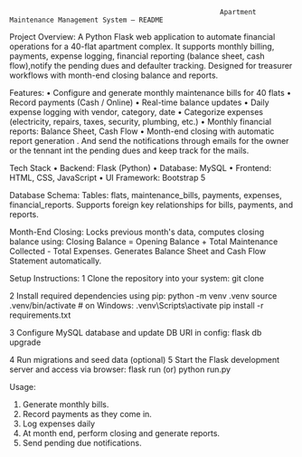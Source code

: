                                                         Apartment Maintenance Management System — README
 Project Overview:
   A Python Flask web application to automate financial operations for a 40-flat apartment complex. It supports monthly billing, payments, expense logging, financial reporting (balance sheet, cash flow),notify the pending dues and defaulter tracking. Designed for treasurer workflows with month-end closing balance and reports.
   
 Features:
   • Configure and generate monthly maintenance bills for 40 flats
   • Record payments (Cash / Online)
   • Real-time balance updates 
   • Daily expense logging with vendor, category, date
   • Categorize expenses (electricity, repairs, taxes, security, plumbing, etc.)
   • Monthly financial reports: Balance Sheet, Cash Flow
   • Month-end closing with automatic report generation
   . And send the notifications through emails for the owner or the tennant int the pending dues and keep track for the mails.
   
 Tech Stack
   • Backend: Flask (Python)
   • Database: MySQL
   • Frontend: HTML, CSS, JavaScript
   • UI Framework: Bootstrap 5
   
 Database Schema:
   Tables: flats, maintenance_bills, payments, expenses, financial_reports. Supports foreign key relationships for bills, payments, and reports.
   
 Month-End Closing:
   Locks previous month's data, computes closing balance using: Closing Balance = Opening Balance + Total Maintenance Collected - Total Expenses. 
   Generates Balance Sheet and Cash Flow Statement automatically.
   
 Setup Instructions:
  1 Clone the repository into your system:
    git clone [<repo-url>](https://github.com/namburusowjanya/flask_apart)
    
 2 Install required dependencies using pip:
    python -m venv .venv
    source .venv/bin/activate    # on Windows: .venv\Scripts\activate
    pip install -r requirements.txt

 3 Configure MySQL database and update DB URI in config:
   flask db upgrade
 
 4 Run migrations and seed data (optional)
 5 Start the Flask development server and access via browser:
   flask run (or) python run.py
   
 Usage:
 1. Generate monthly bills.
 2. Record payments as they come in.
 3. Log expenses daily
 4. At month end, perform closing and generate reports. 
 5. Send pending due notifications.
